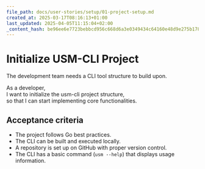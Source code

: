 ```yaml
---
file_path: docs/user-stories/setup/01-project-setup.md
created_at: 2025-03-17T08:16:13+01:00
last_updated: 2025-04-05T11:15:04+02:00
_content_hash: be96ee6e7723bebbcd956c668d6a3e0349434c64160e48d9e275b17895e211d2
---
```


# Initialize USM-CLI Project
The development team needs a CLI tool structure to build upon.

As a developer,  
I want to initialize the usm-cli project structure,  
so that I can start implementing core functionalities.

## Acceptance criteria

- The project follows Go best practices.
- The CLI can be built and executed locally.
- A repository is set up on GitHub with proper version control.
- The CLI has a basic command (`usm --help`) that displays usage information.